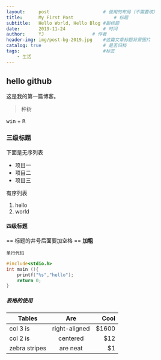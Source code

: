 ```yaml
---
layout:     post   				    # 使用的布局（不需要改）
title:      My First Post 				# 标题 
subtitle:   Hello World, Hello Blog #副标题
date:       2019-11-24 				# 时间
author:     YJ 					# 作者
header-img: img/post-bg-2019.jpg 	#这篇文章标题背景图片
catalog: true 						# 是否归档
tags:								#标签
    - 生活
---
```

## hello github

这是我的第一篇博客。

> 种树

<kbd>win</kbd> + <kbd>R<kbd>

### 三级标题
下面是无序列表
- 项目一
- 项目二
- 项目三

有序列表
1. hello
2. world

#### 四级标题
== 标题的井号后面要加空格 ==
**加粗**

`单行代码`

```c
#include<stdio.h>
int main (){
    printf("%s","hello");
    return 0;
}
```
##### 表格的使用
| Tables        | Are           | Cool  |
| ------------- |:-------------:| -----:|
| col 3 is      | right-aligned | $1600 |
| col 2 is      | centered      |   $12 |
| zebra stripes | are neat      |    $1 |

